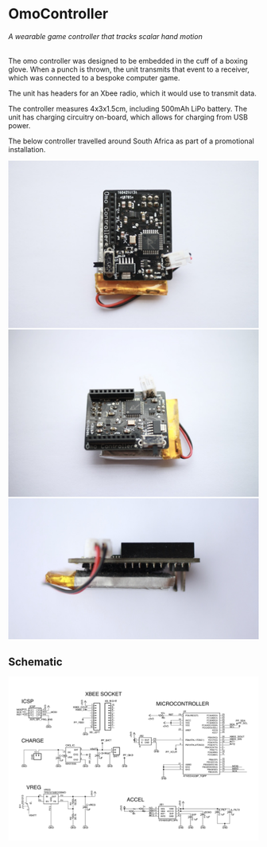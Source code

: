 # OmoController
###### A wearable game controller that tracks scalar hand motion

The omo controller was designed to be embedded in the cuff of a boxing glove. When a punch is thrown, the unit transmits that event to a receiver, which was connected to a bespoke computer game. 

The unit has headers for an Xbee radio, which it would use to transmit data.

The controller measures 4x3x1.5cm, including 500mAh LiPo battery. The unit has charging circuitry on-board, which allows for charging from USB power.

The below controller travelled around South Africa as part of a promotional installation. 

![image](images/top.jpeg)
![image](images/oblique.jpeg)
![image](images/side.jpeg)

## Schematic

![image](images/schematic.png)
